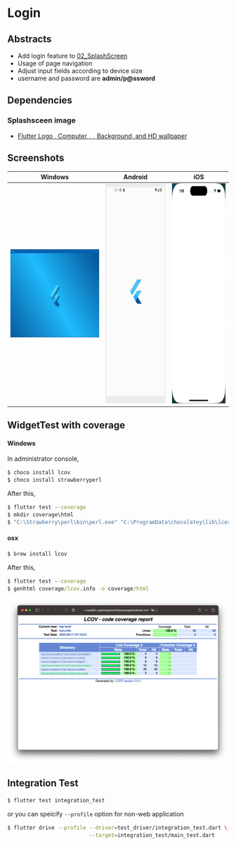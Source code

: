 # Login

## Abstracts

* Add login feature to [02_SplashScreen](../02_SplashScreen)
* Usage of page navigation
* Adjust input fields according to device size
* username and password are **admin/p@ssword**

## Dependencies

### Splashsceen image

* [Flutter Logo , Computer, , , Background, and HD wallpaper](https://www.pxfuel.com/en/desktop-wallpaper-tzydn)

## Screenshots

|Windows|Android|iOS|
|---|---|---|
|<img src="./images/windows.gif" height="200" />|<img src="./images/android.gif" height="500" />|<img src="./images/ios.gif" height="500" />|

## WidgetTest with coverage

#### Windows 

In administrator console,

````bat
$ choco install lcov
$ choco install strawberryperl
````

After this,

````bat
$ flutter test --coverage
$ mkdir coverage\html
$ "C:\Strawberry\perl\bin\perl.exe" "C:\ProgramData\chocolatey\lib\lcov\tools\bin\genhtml" coverage\lcov.info -o coverage\html
````

#### osx

````sh
$ brew install lcov
````

After this,

````bat
$ flutter test --coverage
$ genhtml coverage/lcov.info -o coverage/html
````

<img src="./images/coverage.png" />

## Integration Test

````bat
$ flutter test integration_test
````

or you can speicify `--profile` option for non-web application

````sh
$ flutter drive --profile --driver=test_driver/integration_test.dart \
                          --target=integration_test/main_test.dart
````